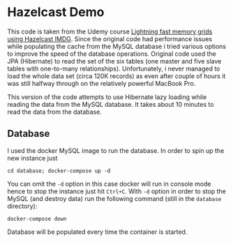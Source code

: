 # Hazelcast Demo
This code is taken from the Udemy course  [Lightning fast memory grids using Hazelcast IMDG](https://www.udemy.com/lightning-fast-memory-grids-using-hazelcast-imdg/learn/v4/overview).
Since the original code had performance issues while populating the cache from the MySQL database i tried various options to improve the speed of the database operations.
Original code used the JPA (Hibernate) to read the set of the six tables (one master and five slave tables with one-to-many relationships).
Unfortunately, i never managed to load the whole data set (circa 120K records) as even after couple of hours it was still halfway through on the relatively powerful MacBook Pro.

This version of the code attempts to use Hibernate lazy loading while reading the data from the MySQL database. It takes about 10 minutes to read the data from the database.
## Database
I used the docker MySQL image to run the database. In order to spin up the new instance just
~~~~
cd database; docker-compose up -d
~~~~
You can omit the `-d` option in this case docker will run in console mode hence to stop the instance just hit `Ctrl+C`.
With `-d` option in order to stop the MySQL (and destroy data) run the following command (still in the `database` directory):
```
docker-compose down
```
Database will be populated every time the container is started.
